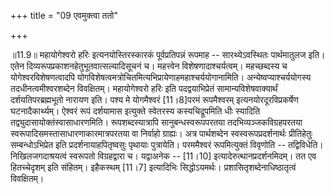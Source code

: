 +++
title = "09 एवमुक्त्वा ततो"

+++
  
  
॥11.9॥ महायोगेश्वरो हरिः इत्यनयोस्तिरस्कारकं पूर्वप्रतिपन्नं रूपमाह --
सारथ्येऽवस्थितः पार्थमातुलज इति। एतेन
दिव्यरूपप्रकाशनहेतुभूतवात्सल्यादिसूचनं च। महत्त्वेन
विशेषणादाश्चर्यत्वम्। महच्छब्दस्य च योगेश्वरविशेषणत्वादपि
योगविशेषत्वमत्रोचितमित्यभिप्रायेणाहमहाश्चर्ययोगानामिति।
अन्येष्वप्याश्चर्ययोगस्य तदधीनत्वमीश्वरशब्देन विवक्षितम्। महायोगेश्वरो
हरिः इति पदद्वयाभिप्रेतं सामान्यविशेषवाक्यार्थं दर्शयतिपरब्रह्मभूतो
नारायण इति। पश्य मे योगमैश्वरं \[11।8\]परमं रूपमैश्वरम्
इत्यनयोरदूरविप्रकर्षेण घटनादैकार्थ्यम्। ऐश्वरं रूपं दर्शयामास इत्युक्ते
स्वेतरस्य कस्यचिद्रूपमिति धीः स्यादिति तद्व्युदासायोक्तंस्वासाधारणमिति।
रूपशब्दस्यात्रापि सानुबन्धस्वरूपपरतया तदभिव्यञ्जकविग्रहपरतया
स्वरूपादिसमस्तासाधारणाकारमात्रपरतया वा निर्वाहो ग्राह्यः। अत्र
पार्थशब्देन स्वस्वरूपप्रदर्शनार्थः प्रीतिहेतुः सम्बन्धोऽभिप्रेत इति
प्रदर्शनायाहपितृष्वसुः पृथायाः पुत्रायेति। परममैश्वरं रूपमित्युक्तं
विवृणोति -- तद्विविधेति। निखिलजगदाश्रयत्वं स्वरूपतो विग्रहद्वारा च।
यद्वाअनेक -- \[11।10\] इत्यादेरुत्थानप्रदर्शनमिदम्। तत एव हितच्चेदृशम्
इति संहितम्। इहैकस्थम् \[11।7\] इत्यादिभिः सिद्धोऽयमर्थः।
प्रशासितृशब्देनाधिष्ठातृत्वं विवक्षितम्।  
  
